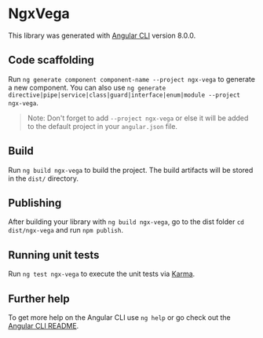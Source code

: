 # NgxVega

This library was generated with [Angular CLI](https://github.com/angular/angular-cli) version 8.0.0.

## Code scaffolding

Run `ng generate component component-name --project ngx-vega` to generate a new component. You can also use `ng generate directive|pipe|service|class|guard|interface|enum|module --project ngx-vega`.
> Note: Don't forget to add `--project ngx-vega` or else it will be added to the default project in your `angular.json` file. 

## Build

Run `ng build ngx-vega` to build the project. The build artifacts will be stored in the `dist/` directory.

## Publishing

After building your library with `ng build ngx-vega`, go to the dist folder `cd dist/ngx-vega` and run `npm publish`.

## Running unit tests

Run `ng test ngx-vega` to execute the unit tests via [Karma](https://karma-runner.github.io).

## Further help

To get more help on the Angular CLI use `ng help` or go check out the [Angular CLI README](https://github.com/angular/angular-cli/blob/master/README.md).
